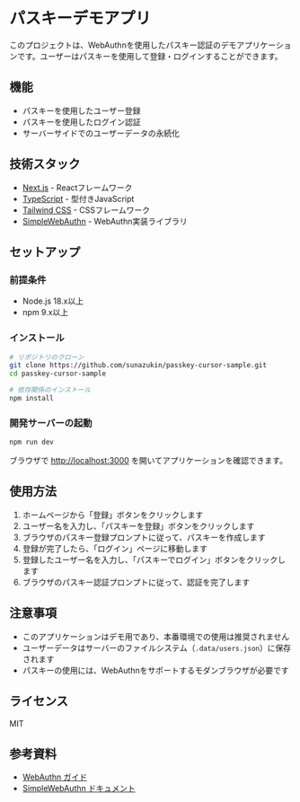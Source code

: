 # パスキーデモアプリ

このプロジェクトは、WebAuthnを使用したパスキー認証のデモアプリケーションです。ユーザーはパスキーを使用して登録・ログインすることができます。

## 機能

- パスキーを使用したユーザー登録
- パスキーを使用したログイン認証
- サーバーサイドでのユーザーデータの永続化

## 技術スタック

- [Next.js](https://nextjs.org/) - Reactフレームワーク
- [TypeScript](https://www.typescriptlang.org/) - 型付きJavaScript
- [Tailwind CSS](https://tailwindcss.com/) - CSSフレームワーク
- [SimpleWebAuthn](https://simplewebauthn.dev/) - WebAuthn実装ライブラリ

## セットアップ

### 前提条件

- Node.js 18.x以上
- npm 9.x以上

### インストール

```bash
# リポジトリのクローン
git clone https://github.com/sunazukin/passkey-cursor-sample.git
cd passkey-cursor-sample

# 依存関係のインストール
npm install
```

### 開発サーバーの起動

```bash
npm run dev
```

ブラウザで [http://localhost:3000](http://localhost:3000) を開いてアプリケーションを確認できます。

## 使用方法

1. ホームページから「登録」ボタンをクリックします
2. ユーザー名を入力し、「パスキーを登録」ボタンをクリックします
3. ブラウザのパスキー登録プロンプトに従って、パスキーを作成します
4. 登録が完了したら、「ログイン」ページに移動します
5. 登録したユーザー名を入力し、「パスキーでログイン」ボタンをクリックします
6. ブラウザのパスキー認証プロンプトに従って、認証を完了します

## 注意事項

- このアプリケーションはデモ用であり、本番環境での使用は推奨されません
- ユーザーデータはサーバーのファイルシステム（`.data/users.json`）に保存されます
- パスキーの使用には、WebAuthnをサポートするモダンブラウザが必要です

## ライセンス

MIT

## 参考資料

- [WebAuthn ガイド](https://webauthn.guide/)
- [SimpleWebAuthn ドキュメント](https://simplewebauthn.dev/docs/) 